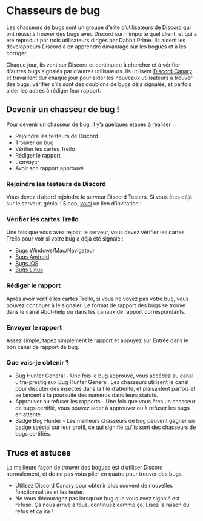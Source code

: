 <!-- TITLE: Chasseurs de bug -->
<!-- SUBTITLE: Aider les développeurs de Discord à gérer les rapports de bug et à corriger les bugs -->

# Chasseurs de bug

Les chasseurs de bugs sont un groupe d’élite d’utilisateurs de Discord qui ont réussi à trouver des bugs avec Discord sur n’importe quel client, et qui a été reproduit par trois utilisateurs dirigés par Dabbit Prime. Ils aident les développeurs Discord à en apprendre davantage sur les bogues et à les corriger.

Chaque jour, ils vont sur Discord et continuent à chercher et à vérifier d’autres bugs signalés par d’autres utilisateurs. Ils utilisent [Discord Canary](/fr/canary) et travaillent dur chaque jour pour aider les nouveaux utilisateurs à trouver des bugs, vérifier s’ils sont des doublons de bugs déjà signalés, et parfois aider les autres à rédiger leur rapport.

## Devenir un chasseur de bug !

Pour devenir un chasseur de bug, il y’a quelques étapes à réaliser :

* Rejoindre les testeurs de Discord
* Trouver un bug
* Vérifier les cartes Trello
* Rédiger le rapport
* L’envoyer
* Avoir son rapport approuvé

### Rejoindre les testeurs de Discord

Vous devez d’abord rejoindre le serveur Discord Testers. Si vous êtes déjà sur le serveur, génial ! Sinon, [voici](http://discord.gg/discord-testers) un lien d’invitation !

### Vérifier les cartes Trello

Une fois que vous avez rejoint le serveur, vous devez vérifier les cartes Trello pour voir si votre bug a déjà été signalé :

* [Bugs Windows/Mac/Navigateur](https://trello.com/b/AExxR9lU/canary-bugs)
* [Bugs Android](https://trello.com/b/Vqrkz3KO/android-beta-bugs)
* [Bugs iOS](https://trello.com/b/vLPlnX60/ios-testflight-bugs)
* [Bugs Linux](https://trello.com/b/UyU76Esh/linux-bugs)

### Rédiger le rapport

Après avoir vérifié les cartes Trello, si vous ne voyez pas votre bug, vous pouvez continuer à le signaler. Le format de rapport des bugs se trouve dans le canal #bot-help ou dans les canaux de rapport correspondants.

### Envoyer le rapport

Assez simple, tapez simplement le rapport et appuyez sur Entrée dans le bon canal de rapport de bug.

### Que vais-je obtenir ?

* Bug Hunter General - Une fois le bug approuvé, vous accédez au canal ultra-prestigieux Bug Hunter General. Les chasseurs utilisent le canal pour discuter des insectes dans la file d’attente, et plaisantent parfois et se lancent à la poursuite des numéros dans leurs statuts.
* Approuver ou refuser les rapports - Une fois que vous êtes un chasseur de bugs certifié, vous pouvez aider à approuver ou à refuser les bugs en attente.
* Badge Bug Hunter - Les meilleurs chasseurs de bug peuvent gagner un badge spécial sur leur profil, ce qui signifie qu’ils sont des chasseurs de bugs certifiés.

## Trucs et astuces

La meilleure façon de trouver des bogues est d’utiliser Discord normalement, et de ne pas vous plier en quatre pour trouver des bugs.

* Utilisez Discord Canary pour obtenir plus souvent de nouvelles fonctionnalités et les tester.
* Ne vous découragez pas lorsqu’un bug que vous avez signalé est refusé. Ça nous arrive à tous, continuez comme ça. Lisez la raison du refus et ça ira !
